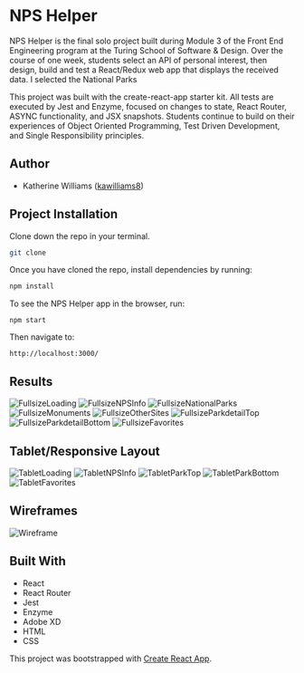 # NPS Helper

NPS Helper is the final solo project built during Module 3 of the Front End Engineering program at the Turing School of Software & Design. Over the course of one week, students select an API of personal interest, then design, build and test a React/Redux web app that displays the received data. I selected the National Parks 

This project was built with the create-react-app starter kit. All tests are executed by Jest and Enzyme, focused on changes to state, React Router, ASYNC functionality, and JSX snapshots. Students continue to build on their experiences of Object Oriented Programming, Test Driven Development, and Single Responsibility principles.

## Author
* Katherine Williams ([kawilliams8](https://github.com/kawilliams8))

## Project Installation
Clone down the repo in your terminal.

```bash
git clone
```

Once you have cloned the repo, install dependencies by running:

```bash
npm install
```

To see the NPS Helper app in the browser, run:

`npm start` 

Then navigate to: 

`http://localhost:3000/`

## Results

![FullsizeLoading](https://github.com/kawilliams8/NPSHelper/blob/master/src/assets/README_images/fullLoading.png)
![FullsizeNPSInfo](https://github.com/kawilliams8/NPSHelper/blob/master/src/assets/README_images/fullNPSinfo.png)
![FullsizeNationalParks](https://github.com/kawilliams8/NPSHelper/blob/master/src/assets/README_images/fullNatParks.png)
![FullsizeMonuments](https://github.com/kawilliams8/NPSHelper/blob/master/src/assets/README_images/fullMonuments.png)
![FullsizeOtherSites](https://github.com/kawilliams8/NPSHelper/blob/master/src/assets/README_images/fullOtherSites.png)
![FullsizeParkdetailTop](https://github.com/kawilliams8/NPSHelper/blob/master/src/assets/README_images/fullParktop.png)
![FullsizeParkdetailBottom](https://github.com/kawilliams8/NPSHelper/blob/master/src/assets/README_images/fullParkbottom.png)
![FullsizeFavorites](https://github.com/kawilliams8/NPSHelper/blob/master/src/assets/README_images/fullFavorites.png)

## Tablet/Responsive Layout

![TabletLoading](https://github.com/kawilliams8/NPSHelper/blob/master/src/assets/README_images/mobileLoading.png)
![TabletNPSInfo](https://github.com/kawilliams8/NPSHelper/blob/master/src/assets/README_images/mobileNPSinfo.png)
![TabletParkTop](https://github.com/kawilliams8/NPSHelper/blob/master/src/assets/README_images/mobileParktop.png)
![TabletParkBottom](https://github.com/kawilliams8/NPSHelper/blob/master/src/assets/README_images/mobileParkbottom.png)
![TabletFavorites](https://github.com/kawilliams8/NPSHelper/blob/master/src/assets/README_images/mobileFavorites.png)

## Wireframes

![Wireframe](https://github.com/kawilliams8/NPSHelper/blob/master/src/assets/images/Wireframe.png)


## Built With
- React
- React Router
- Jest
- Enzyme
- Adobe XD
- HTML
- CSS

This project was bootstrapped with [Create React App](https://github.com/facebook/create-react-app).

